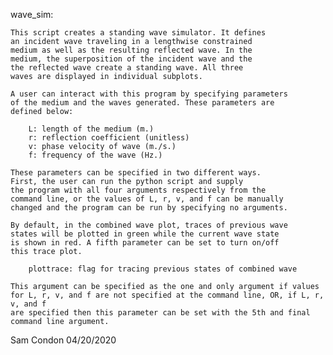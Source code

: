 
wave_sim:

    This script creates a standing wave simulator. It defines
    an incident wave traveling in a lengthwise constrained 
    medium as well as the resulting reflected wave. In the
    medium, the superposition of the incident wave and the
    the reflected wave create a standing wave. All three
    waves are displayed in individual subplots.

    A user can interact with this program by specifying parameters
    of the medium and the waves generated. These parameters are
    defined below:

        L: length of the medium (m.)
        r: reflection coefficient (unitless)
        v: phase velocity of wave (m./s.)
        f: frequency of the wave (Hz.)
    
    These parameters can be specified in two different ways.
    First, the user can run the python script and supply 
    the program with all four arguments respectively from the
    command line, or the values of L, r, v, and f can be manually
    changed and the program can be run by specifying no arguments.

    By default, in the combined wave plot, traces of previous wave
    states will be plotted in green while the current wave state
    is shown in red. A fifth parameter can be set to turn on/off
    this trace plot.

        plottrace: flag for tracing previous states of combined wave
    
    This argument can be specified as the one and only argument if values
    for L, r, v, and f are not specified at the command line, OR, if L, r, v, and f
    are specified then this parameter can be set with the 5th and final 
    command line argument.

Sam Condon
04/20/2020

